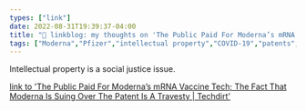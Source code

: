 ```yaml
---
types: ["link"]
date: 2022-08-31T19:39:37-04:00
title: "🔗 linkblog: my thoughts on 'The Public Paid For Moderna’s mRNA Vaccine Tech; The Fact That Moderna Is Suing Over The Patent Is A Travesty | Techdirt'"
tags: ["Moderna","Pfizer","intellectual property","COVID-19","patents","Mike Masnick","Techdirt"]
---
```

Intellectual property is a social justice issue.
 

[link to 'The Public Paid For Moderna’s mRNA Vaccine Tech; The Fact That Moderna Is Suing Over The Patent Is A Travesty | Techdirt'](https://www.techdirt.com/2022/08/31/the-public-paid-for-modernas-mrna-vaccine-tech-the-fact-that-moderna-is-suing-over-the-patent-is-a-travesty/)
